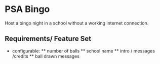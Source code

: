 # PSA Bingo

Host a bingo night in a school without a working internet connection.

## Requirements/ Feature Set

* configurable:
** number of balls
** school name
** intro / messages /credits
** ball drawn messages
